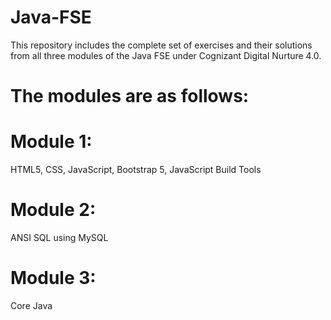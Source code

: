 # Java-FSE
This repository includes the complete set of exercises and their solutions from all three modules of the Java FSE under Cognizant Digital Nurture 4.0.

# The modules are as follows:

# Module 1: 
HTML5, CSS, JavaScript, Bootstrap 5, JavaScript Build Tools

# Module 2: 
ANSI SQL using MySQL

# Module 3: 
Core Java
